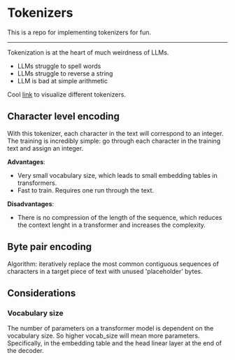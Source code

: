 # Tokenizers
This is a repo for implementing tokenizers for fun.

---

Tokenization is at the heart of much weirdness of LLMs. 
- LLMs struggle to spell words
- LLMs struggle to reverse a string
- LLM is bad at simple arithmetic

Cool [link](tiktokenizer.vercel.app) to visualize different tokenizers.


## Character level encoding

With this tokenizer, each character in the text will correspond to an integer. The training is incredibly simple: go through each character in the training text and assign an integer.

**Advantages**:
- Very small vocabulary size, which leads to small embedding tables in transformers.
- Fast to train. Requires one run through the text.

**Disadvantages**:
- There is no compression of the length of the sequence, which reduces the context lenght in a transformer and increases the complexity.

## Byte pair encoding

Algorithm: iteratively replace the most common contiguous sequences of characters in a target piece of text with unused 'placeholder' bytes.

## Considerations
### Vocabulary size

The number of parameters on a transformer model is dependent on the vocabulary size. So higher vocab_size will mean more parameters. Specifically, in the embedding table and the head linear layer at the end of the decoder.
